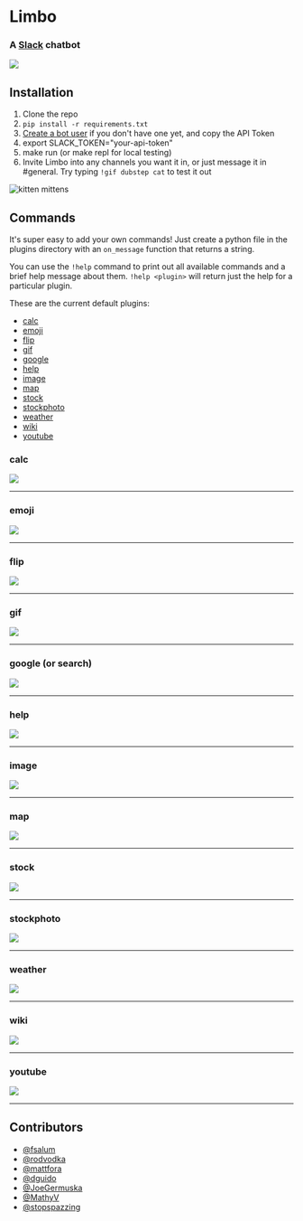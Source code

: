# Limbo
### A [Slack](https://slack.com/) chatbot

![](https://travis-ci.org/llimllib/limbo.svg?branch=master)

## Installation

1. Clone the repo
2. `pip install -r requirements.txt`
3. [Create a bot user](https://my.slack.com/services/new/bot) if you don't have one yet, and copy the API Token
4. export SLACK_TOKEN="your-api-token"
5. make run (or make repl for local testing)
6. Invite Limbo into any channels you want it in, or just message it in #general. Try typing `!gif dubstep cat` to test it out

![kitten mittens](http://i.imgur.com/xhmD6QO.png)

## Commands

It's super easy to add your own commands! Just create a python file in the plugins directory with an `on_message` function that returns a string.

You can use the `!help` command to print out all available commands and a brief help message about them. `!help <plugin>` will return just the help for a particular plugin.

These are the current default plugins:

* [calc](https://github.com/llimllib/limbo#calc)
* [emoji](https://github.com/llimllib/limbo#emoji)
* [flip](https://github.com/llimllib/limbo#flip)
* [gif](https://github.com/llimllib/limbo#gif)
* [google](https://github.com/llimllib/limbo#google-or-search)
* [help](https://github.com/llimllib/limbo#help)
* [image](https://github.com/llimllib/limbo#image)
* [map](https://github.com/llimllib/limbo#map)
* [stock](https://github.com/llimllib/limbo#stock)
* [stockphoto](https://github.com/llimllib/limbo#stockphoto)
* [weather](https://github.com/llimllib/limbo#weather)
* [wiki](https://github.com/llimllib/limbo#wiki)
* [youtube](https://github.com/llimllib/limbo#youtube)

### calc

![](https://raw.githubusercontent.com/llimllib/limbo/master/docs/calc.png)

---

### emoji

![](https://raw.githubusercontent.com/llimllib/limbo/master/docs/emoji.png)

---

### flip

![](https://raw.githubusercontent.com/llimllib/limbo/master/docs/flip.png)

---

### gif

![](https://raw.githubusercontent.com/llimllib/limbo/master/docs/gif.png)

---

### google (or search)

![](https://raw.githubusercontent.com/llimllib/limbo/master/docs/google.png)

---

### help

![](https://raw.githubusercontent.com/llimllib/limbo/master/docs/help.png)

---

### image

![](https://raw.githubusercontent.com/llimllib/limbo/master/docs/image.png)

---

### map

![](https://raw.githubusercontent.com/llimllib/limbo/master/docs/map.png)

---

### stock

![](https://raw.githubusercontent.com/llimllib/limbo/master/docs/stock.png)

---

### stockphoto

![](https://raw.githubusercontent.com/llimllib/limbo/master/docs/stockphoto.png)

---

### weather

![](https://raw.githubusercontent.com/llimllib/limbo/master/docs/weather.png)

---

### wiki

![](https://raw.githubusercontent.com/llimllib/limbo/master/docs/wiki.png)

---

### youtube

![](https://raw.githubusercontent.com/llimllib/limbo/master/docs/youtube.png)

---

## Contributors

* [@fsalum](https://github.com/fsalum)
* [@rodvodka](https://github.com/rodvodka)
* [@mattfora](https://github.com/mattfora)
* [@dguido](https://github.com/dguido)
* [@JoeGermuska](https://github.com/JoeGermuska)
* [@MathyV](https://github.com/MathyV)
* [@stopspazzing](https://github.com/stopspazzing)
